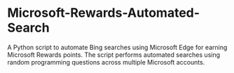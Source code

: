 # Microsoft-Rewards-Automated-Search
A Python script to automate Bing searches using Microsoft Edge for earning Microsoft Rewards points. The script performs automated searches using random programming questions across multiple Microsoft accounts.
